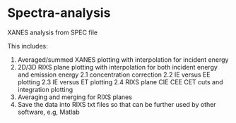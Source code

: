 # Spectra-analysis
XANES analysis from SPEC file

This includes: 
1. Averaged/summed XANES plotting with interpolation for incident energy
2. 2D/3D RIXS plane plotting with interpolation for both incident energy and emission energy
    2.1 concentration correction
    2.2 IE versus EE plotting 
    2.3 IE versus ET plotting 
    2.4 RIXS plane CIE CEE CET cuts and integration plotting
3. Averaging and merging for RIXS planes
4. Save the data into RIXS txt files so that can be further used by other software, e.g, Matlab
